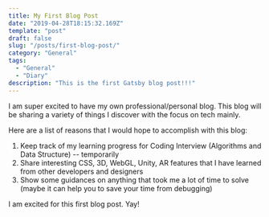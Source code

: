 ```yaml
---
title: My First Blog Post
date: "2019-04-28T18:15:32.169Z"
template: "post"
draft: false
slug: "/posts/first-blog-post/"
category: "General"
tags:
  - "General"
  - "Diary"
description: "This is the first Gatsby blog post!!!"
---
```


I am super excited to have my own professional/personal blog. This blog will be sharing a variety of things I discover with the focus on tech mainly. 

Here are a list of reasons that I would hope to accomplish with this blog: 
1. Keep track of my learning progress for Coding Interview (Algorithms and Data Structure) -- temporarily 
2. Share interesting CSS, 3D, WebGL, Unity, AR features that I have learned from other developers and designers
3. Show some guidances on anything that took me a lot of time to solve (maybe it can help you to save your time from debugging)

I am excited for this first blog post. Yay! 